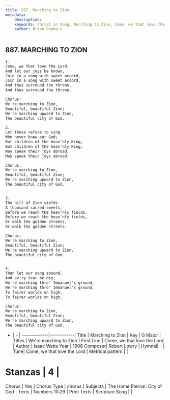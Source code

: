 ```yaml
---
title: 887. Marching to Zion
metadata:
    description: 
    keywords: Christ in Song, Marching to Zion, Come, we that love the Lord, We're marching to Zion
    author: Brian Onang'o
---
```



## 887. MARCHING TO ZION

```txt
1.
Come, we that love the Lord,
And let our joys be known,
Join in a song with sweet accord,
Join in a song with sweet accord,
And thus surround the throne,
And thus surround the throne.

Chorus:
We're marching to Zion,
Beautiful, beautiful Zion;
We're marching upward to Zion,
The beautiful city of God.

2.
Let those refuse to sing
Who never knew our God;
But children of the heav'nly King,
But children of the heav'nly King,
May speak their joys abroad,
May speak their joys abroad. 

Chorus:
We're marching to Zion,
Beautiful, beautiful Zion;
We're marching upward to Zion,
The beautiful city of God.


3.
The hill of Zion yields
A thousand sacred sweets,
Before we reach the heav'nly fields,
Before we reach the heav'nly fields,
Or walk the golden streets,
Or walk the golden streets. 

Chorus:
We're marching to Zion,
Beautiful, beautiful Zion;
We're marching upward to Zion,
The beautiful city of God.


4.
Then let our song abound,
And ev'ry tear be dry;
We're marching thro' Immanuel's ground,
We're marching thro' Immanuel's ground,
To fairer worlds on high, 
To fairer worlds on high. 

Chorus:
We're marching to Zion,
Beautiful, beautiful Zion;
We're marching upward to Zion,
The beautiful city of God.


```

- |   -  |
-------------|------------|
Title | Marching to Zion |
Key | G Major |
Titles | We're marching to Zion |
First Line | Come, we that love the Lord |
Author | Isaac Watts
Year | 1908
Composer| Robert Lowry |
Hymnal|  - |
Tune| Come, we that love the Lord |
Metrical pattern | |
# Stanzas | 4 |
Chorus | Yes |
Chorus Type | chorus |
Subjects | The Home Eternal: City of God |
Texts | Numbers 10:29 |
Print Texts | 
Scripture Song |  |
  
